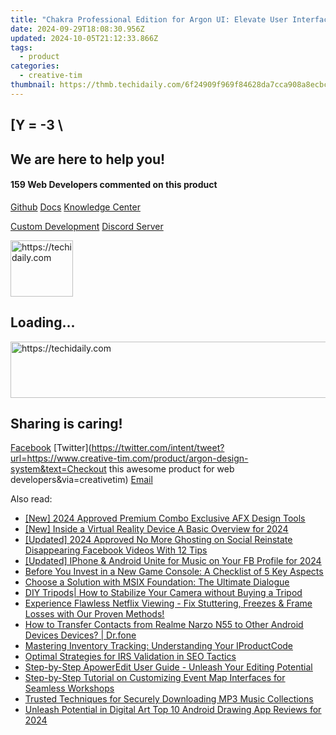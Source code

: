 ```yaml
---
title: "Chakra Professional Edition for Argon UI: Elevate User Interfaces with Premium Design Tools From Creative Tim"
date: 2024-09-29T18:08:30.956Z
updated: 2024-10-05T21:12:33.866Z
tags:
  - product
categories:
  - creative-tim
thumbnail: https://thmb.techidaily.com/6f24909f969f84628da7cca908a8ecbcf1f1310799ac0e990b393370971b6be4.jpg
---
```


## \[Y = -3 \

## We are here to help you!

#### 159 Web Developers commented on this product

[Github](https://github.com/creativetimofficial/argon-design-system) [Docs](https://tools.techidaily.com/creative-tim/products/) [Knowledge Center](https://tools.techidaily.com/creative-tim/products/) 

[Custom Development](https://tools.techidaily.com/creative-tim/products/) [Discord Server](https://discord.com/invite/FhCJCaHdQa) 

<!-- affiliate ads begin -->
<a href="https://bluettius.sjv.io/c/5597632/2148619/17108" target="_top" id="2148619">
  <img src="//a.impactradius-go.com/display-ad/17108-2148619" border="0" alt="https://techidaily.com" width="100" height="90"/>
</a>
<img height="0" width="0" src="https://bluettius.sjv.io/i/5597632/2148619/17108" style="position:absolute;visibility:hidden;" border="0" />
<!-- affiliate ads end -->

## Loading...

<!-- affiliate ads begin -->
<a href="https://aligracehair.sjv.io/c/5597632/1934292/19272" target="_top" id="1934292">
  <img src="//a.impactradius-go.com/display-ad/19272-1934292" border="0" alt="https://techidaily.com" width="728" height="90"/>
</a>
<img height="0" width="0" src="https://aligracehair.sjv.io/i/5597632/1934292/19272" style="position:absolute;visibility:hidden;" border="0" />
<!-- affiliate ads end -->

## Sharing is caring!

[Facebook](https://www.facebook.com/sharer/sharer.php?u=https://www.creative-tim.com/product/argon-design-system?src=sdkpreparse) [Twitter](https://twitter.com/intent/tweet?url=https://www.creative-tim.com/product/argon-design-system&text=Checkout this awesome product for web developers&via=creativetim) [Email](https://tools.techidaily.com/creative-tim/products/)

<ins class="adsbygoogle"
     style="display:block"
     data-ad-format="autorelaxed"
     data-ad-client="ca-pub-7571918770474297"
     data-ad-slot="1223367746"></ins>

<ins class="adsbygoogle"
     style="display:block"
     data-ad-client="ca-pub-7571918770474297"
     data-ad-slot="8358498916"
     data-ad-format="auto"
     data-full-width-responsive="true"></ins>

<span class="atpl-alsoreadstyle">Also read:</span>
<div><ul>
<li><a href="https://fox-access.techidaily.com/new-2024-approved-premium-combo-exclusive-afx-design-tools/"><u>[New] 2024 Approved Premium Combo Exclusive AFX Design Tools</u></a></li>
<li><a href="https://fox-http.techidaily.com/new-inside-a-virtual-reality-device-a-basic-overview-for-2024/"><u>[New] Inside a Virtual Reality Device A Basic Overview for 2024</u></a></li>
<li><a href="https://facebook-videos.techidaily.com/updated-2024-approved-no-more-ghosting-on-social-reinstate-disappearing-facebook-videos-with-12-tips/"><u>[Updated] 2024 Approved No More Ghosting on Social Reinstate Disappearing Facebook Videos With 12 Tips</u></a></li>
<li><a href="https://facebook-clips.techidaily.com/updated-iphone-and-android-unite-for-music-on-your-fb-profile-for-2024/"><u>[Updated] IPhone & Android Unite for Music on Your FB Profile for 2024</u></a></li>
<li><a href="https://buynow-reviews.techidaily.com/before-you-invest-in-a-new-game-console-a-checklist-of-5-key-aspects/"><u>Before You Invest in a New Game Console: A Checklist of 5 Key Aspects</u></a></li>
<li><a href="https://fox-sys.techidaily.com/choose-a-solution-with-msix-foundation-the-ultimate-dialogue/"><u>Choose a Solution with MSIX Foundation: The Ultimate Dialogue</u></a></li>
<li><a href="https://youtube-tips.techidaily.com/ripods-how-to-stabilize-your-camera-without-buying-a-tripod/"><u>DIY Tripods| How to Stabilize Your Camera without Buying a Tripod</u></a></li>
<li><a href="https://some-guidance.techidaily.com/experience-flawless-netflix-viewing-fix-stuttering-freezes-and-frame-losses-with-our-proven-methods/"><u>Experience Flawless Netflix Viewing - Fix Stuttering, Freezes & Frame Losses with Our Proven Methods!</u></a></li>
<li><a href="https://blog-min.techidaily.com/how-to-transfer-contacts-from-realme-narzo-n55-to-other-android-devices-devices-drfone-by-drfone-transfer-from-android-transfer-from-android/"><u>How to Transfer Contacts from Realme Narzo N55 to Other Android Devices Devices? | Dr.fone</u></a></li>
<li><a href="https://fox-sys.techidaily.com/mastering-inventory-tracking-understanding-your-iproductcode/"><u>Mastering Inventory Tracking: Understanding Your IProductCode</u></a></li>
<li><a href="https://fox-sys.techidaily.com/optimal-strategies-for-irs-validation-in-seo-tactics/"><u>Optimal Strategies for IRS Validation in SEO Tactics</u></a></li>
<li><a href="https://fox-sys.techidaily.com/step-by-step-apoweredit-user-guide-unleash-your-editing-potential/"><u>Step-by-Step ApowerEdit User Guide - Unleash Your Editing Potential</u></a></li>
<li><a href="https://fox-sys.techidaily.com/step-by-step-tutorial-on-customizing-event-map-interfaces-for-seamless-workshops/"><u>Step-by-Step Tutorial on Customizing Event Map Interfaces for Seamless Workshops</u></a></li>
<li><a href="https://fox-sys.techidaily.com/trusted-techniques-for-securely-downloading-mp3-music-collections/"><u>Trusted Techniques for Securely Downloading MP3 Music Collections</u></a></li>
<li><a href="https://vp-tips.techidaily.com/unleash-potential-in-digital-art-top-10-android-drawing-app-reviews-for-2024/"><u>Unleash Potential in Digital Art Top 10 Android Drawing App Reviews for 2024</u></a></li>
</ul></div>

